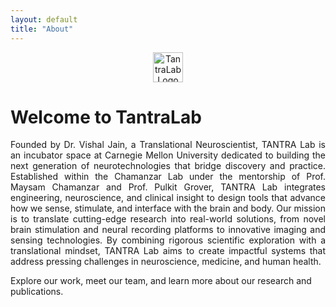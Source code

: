 ```yaml
---
layout: default
title: "About"
---
```


<p align="center">
  <img src="{{ '/assets/images/logo.jpg' | relative_url }}" alt="TantraLab Logo" style="height:48px;">
</p>

# Welcome to TantraLab
<p align="justify">
Founded by Dr. Vishal Jain, a Translational Neuroscientist, TANTRA Lab is an incubator space at Carnegie Mellon University dedicated to building the next generation of neurotechnologies that bridge discovery and practice. Established within the Chamanzar Lab under the mentorship of Prof. Maysam Chamanzar and Prof. Pulkit Grover, TANTRA Lab integrates engineering, neuroscience, and clinical insight to design tools that advance how we sense, stimulate, and interface with the brain and body.
Our mission is to translate cutting-edge research into real-world solutions, from novel brain stimulation and neural recording platforms to innovative imaging and sensing technologies. By combining rigorous scientific exploration with a translational mindset, TANTRA Lab aims to create impactful systems that address pressing challenges in neuroscience, medicine, and human health.

Explore our work, meet our team, and learn more about our research and publications.
